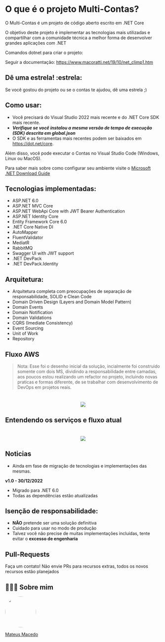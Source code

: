 O que é o projeto Multi-Contas?
=====================
O Multi-Contas é um projeto de código aberto escrito em .NET Core

O objetivo deste projeto é implementar as tecnologias mais utilizadas e compartilhar com a comunidade técnica a melhor forma de desenvolver grandes aplicações com .NET

Comandos dotnet para criar o projeto:

Seguir a documentação: https://www.macoratti.net/19/10/net_climp1.htm

## Dê uma estrela! :estrela:
Se você gostou do projeto ou se o contas te ajudou, dê uma estrela ;)

## Como usar:
- Você precisará do Visual Studio 2022 mais recente e do .NET Core SDK mais recente.
- ***Verifique se você instalou a mesma versão de tempo de execução (SDK) descrita em global.json***
- O SDK e as ferramentas mais recentes podem ser baixados em https://dot.net/core.

Além disso, você pode executar o Contas no Visual Studio Code (Windows, Linux ou MacOS).

Para saber mais sobre como configurar seu ambiente visite o [Microsoft .NET Download Guide](https://www.microsoft.com/net/download)

## Tecnologias implementadas:

- ASP.NET 6.0
 - ASP.NET MVC Core
 - ASP.NET WebApi Core with JWT Bearer Authentication
 - ASP.NET Identity Core
- Entity Framework Core 6.0
- .NET Core Native DI
- AutoMapper
- FluentValidator
- MediatR
- RabbitMQ
- Swagger UI with JWT support
- .NET DevPack
- .NET DevPack.Identity

## Arquitetura:

- Arquitetura completa com preocupações de separação de responsabilidade, SOLID e Clean Code
- Domain Driven Design (Layers and Domain Model Pattern)
- Domain Events
- Domain Notification
- Domain Validations
- CQRS (Imediate Consistency)
- Event Sourcing
- Unit of Work
- Repository

## Fluxo AWS
>Nota: Esse foi o desenho inicial da solução, incialmente foi construido somente com dois MS, dividindo a responsabilidade entre camadas, aos poucos estou realizando um refactor no projeto, incluindo novas praticas e formas diferente, de se trabalhar com desenvolvimento de DevOps em projetos reais.
<h1 align="center">
  <img src="https://github.com/MateusMaceedo/Impulsionatech-Gerenciador-Contas/blob/feature/MigracaoDotnet6/img/Fluxo%20contas%20bancarias.drawio.png?raw=true">
</h1>

## Entendendo os serviços e fluxo atual
<h1 align="center">
  <img src="https://github.com/MateusMaceedo/Impulsionatech-Gerenciador-Contas/blob/feature/MigracaoDotnet6/img/Fluxo%20Multi%20Contas.drawio.png?raw=true">
</h1>

## Noticias
- Ainda em fase de migração de tecnologias e implementações das mesmas.

**v1.0 - 30/12/2022**
- Migrado para .NET 6.0
- Todas as dependências estão atualizadas

## Isenção de responsabilidade:
- **NÃO** pretende ser uma solução definitiva
- Cuidado para usar no modo de produção
- Talvez você não precise de muitas implementações incluídas, tente evitar o **excesso de engenharia**

## Pull-Requests
Faça um contato! Não envie PRs para recursos extras, todos os novos recursos estão planejados

## 👨🏻‍🚀 Sobre mim
<a href="https://www.linkedin.com/in/mateus-macedo-937a32163/">
 <img style="border-radius:50%" width="100px; "src="https://avatars.githubusercontent.com/u/63172367?s=460&u=11fd26ea8a7f5663d7707d7ef254e4f8bfca1b05&v=4"/>
 <p>Mateus Macedo</p>
</a>
